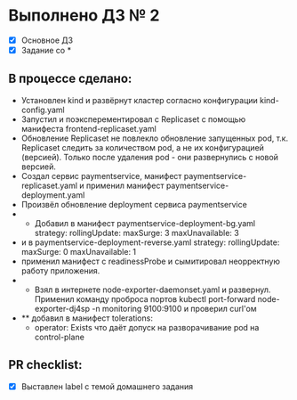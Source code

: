 # Выполнено ДЗ № 2

 - [x] Основное ДЗ
 - [x] Задание со *

## В процессе сделано:
 - Установлен kind и развёрнут кластер согласно конфигурации kind-config.yaml
 - Запустил и поэксперементировал с Replicaset с помощью манифеста frontend-replicaset.yaml
 - Обновление Replicaset не повлекло обновление запущенных pod, т.к. Replicaset следить за количеством pod, а не их конфигурацией (версией). Только после удаления pod - они развернулись с новой версией.
 - Создал сервис paymentservice, манифест paymentservice-replicaset.yaml и применил манифест paymentservice-deployment.yaml
 - Произвёл обновление deployment сервиса paymentservice
 - * Добавил в манифест paymentservice-deployment-bg.yaml
  strategy:
    rollingUpdate:
      maxSurge: 3
      maxUnavailable: 3 
 - и в paymentservice-deployment-reverse.yaml
   strategy:
    rollingUpdate:
      maxSurge: 0
      maxUnavailable: 1
 - применил манифест с readinessProbe и сымитировал неорректную работу приложения.
 - * Взял в интернете node-exporter-daemonset.yaml и развернул. Применил команду проброса портов kubectl port-forward node-exporter-dj4sp -n monitoring 9100:9100 и проверил curl'ом
 - ** добавил в манифест 
  tolerations:
      - operator: Exists
      что даёт допуск на разворачивание pod на control-plane 

## PR checklist:
 - [x] Выставлен label с темой домашнего задания
